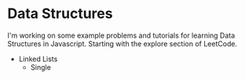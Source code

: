 # Data Structures
I'm working on some example problems and tutorials for learning Data Structures in Javascript. Starting with the explore section of LeetCode. 


+ Linked Lists
  - Single
